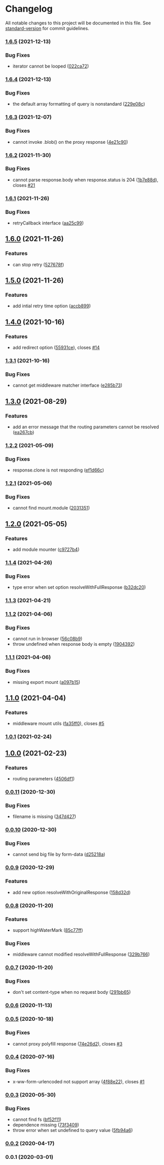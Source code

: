 # Changelog

All notable changes to this project will be documented in this file. See [standard-version](https://github.com/conventional-changelog/standard-version) for commit guidelines.

### [1.6.5](https://www.github.com/keq-request/keq/compare/v1.6.4...v1.6.5) (2021-12-13)


### Bug Fixes

* iterator cannot be looped ([022ca72](https://www.github.com/keq-request/keq/commit/022ca72f88788980207bcb36114138ef292230cd))

### [1.6.4](https://www.github.com/keq-request/keq/compare/v1.6.3...v1.6.4) (2021-12-13)


### Bug Fixes

* the default array formatting of query is nonstandard ([229e08c](https://www.github.com/keq-request/keq/commit/229e08c79881fd332784b7f1c3207c410f985f89))

### [1.6.3](https://www.github.com/keq-request/keq/compare/v1.6.2...v1.6.3) (2021-12-07)


### Bug Fixes

* cannot invoke .blob() on the proxy response ([4e21c90](https://www.github.com/keq-request/keq/commit/4e21c90e47c8e84dfb3637e9aab5c8dd63a6e43f))

### [1.6.2](https://www.github.com/keq-request/keq/compare/v1.6.1...v1.6.2) (2021-11-30)


### Bug Fixes

* cannot parse response.body when response.status is 204 ([1b7e88d](https://www.github.com/keq-request/keq/commit/1b7e88d4112931298649086ca1aaa572a5665422)), closes [#21](https://www.github.com/keq-request/keq/issues/21)

### [1.6.1](https://www.github.com/keq-request/keq/compare/v1.6.0...v1.6.1) (2021-11-26)


### Bug Fixes

* retryCallback interface ([aa25c99](https://www.github.com/keq-request/keq/commit/aa25c992c5fd1bb21882699b6ce9b3c8b038adcc))

## [1.6.0](https://www.github.com/keq-request/keq/compare/v1.5.0...v1.6.0) (2021-11-26)


### Features

* can stop retry ([527678f](https://www.github.com/keq-request/keq/commit/527678f85202a84deb030c0337a92e5f1db7f19a))

## [1.5.0](https://www.github.com/keq-request/keq/compare/v1.4.0...v1.5.0) (2021-11-26)


### Features

* add intial retry time option ([accb899](https://www.github.com/keq-request/keq/commit/accb899dbe3c96d7279e8ea4126554d5e940331f))

## [1.4.0](https://www.github.com/keq-request/keq/compare/v1.3.1...v1.4.0) (2021-10-16)


### Features

* add redirect option ([55931ce](https://www.github.com/keq-request/keq/commit/55931ce10bd02cb07e49240e2d3940297547e850)), closes [#14](https://www.github.com/keq-request/keq/issues/14)

### [1.3.1](https://www.github.com/keq-request/keq/compare/v1.3.0...v1.3.1) (2021-10-16)


### Bug Fixes

* cannot get middleware matcher interface ([e285b73](https://www.github.com/keq-request/keq/commit/e285b7391238194a652e2bdbf0f1a9d8174be83c))

## [1.3.0](https://www.github.com/keq-request/keq/compare/v1.2.2...v1.3.0) (2021-08-29)


### Features

* add an error message that the routing parameters cannot be resolved ([ea267cb](https://www.github.com/keq-request/keq/commit/ea267cbfb6f15306adf730e9ab61fd1ed4cfc3e9))

### [1.2.2](https://www.github.com/keq-request/keq/compare/v1.2.1...v1.2.2) (2021-05-09)


### Bug Fixes

* response.clone is not responding ([ef1d66c](https://www.github.com/keq-request/keq/commit/ef1d66ce1cde8fefc9753be8f46b550785231e31))

### [1.2.1](https://github.com/Val-istar-Guo/keq/compare/v1.2.0...v1.2.1) (2021-05-06)


### Bug Fixes

* cannot find mount.module ([2031351](https://github.com/Val-istar-Guo/keq/commit/203135174904f0e4c23c1988021e5502fb018b07))

## [1.2.0](https://github.com/Val-istar-Guo/keq/compare/v1.1.4...v1.2.0) (2021-05-05)


### Features

* add module mounter ([c9727b4](https://github.com/Val-istar-Guo/keq/commit/c9727b41332f01ed212d6119e7f2fe0b4d524d37))

### [1.1.4](https://github.com/Val-istar-Guo/keq/compare/v1.1.3...v1.1.4) (2021-04-26)


### Bug Fixes

* type error when set option resolveWithFullResponse ([b32dc20](https://github.com/Val-istar-Guo/keq/commit/b32dc20802df7effd5ad619237378f30632ac539))

### [1.1.3](https://github.com/Val-istar-Guo/keq/compare/v1.1.2...v1.1.3) (2021-04-21)

### [1.1.2](https://github.com/Val-istar-Guo/keq/compare/v1.1.1...v1.1.2) (2021-04-06)


### Bug Fixes

* cannot run in browser ([56c08b9](https://github.com/Val-istar-Guo/keq/commit/56c08b9e7b110ea86316d190f1eae11154b79248))
* throw undefined when response body is empty ([1904392](https://github.com/Val-istar-Guo/keq/commit/19043922946dde6165fd45008766e8a2a8c9fd83))

### [1.1.1](https://github.com/Val-istar-Guo/keq/compare/v1.1.0...v1.1.1) (2021-04-06)


### Bug Fixes

* missing export mount ([a097b15](https://github.com/Val-istar-Guo/keq/commit/a097b1539e65f48c1f4e8a1b35cf406560e588ca))

## [1.1.0](https://github.com/Val-istar-Guo/keq/compare/v1.0.1...v1.1.0) (2021-04-04)


### Features

* middleware mount utils ([fa35ff0](https://github.com/Val-istar-Guo/keq/commit/fa35ff0944e63fe313d09f74ef8c4ab4027265b6)), closes [#5](https://github.com/Val-istar-Guo/keq/issues/5)

### [1.0.1](https://github.com/Val-istar-Guo/keq/compare/v1.0.0...v1.0.1) (2021-02-24)

## [1.0.0](https://github.com/Val-istar-Guo/keq/compare/v0.0.11...v1.0.0) (2021-02-23)


### Features

* routing parameters ([4506df1](https://github.com/Val-istar-Guo/keq/commit/4506df1f1f3f8b102e0611b9e073402edd84d711))

### [0.0.11](https://github.com/Val-istar-Guo/keq/compare/v0.0.10...v0.0.11) (2020-12-30)


### Bug Fixes

* filename is missing ([347d427](https://github.com/Val-istar-Guo/keq/commit/347d4274b4ab9db1e3c2221af120e1c5a13b5b72))

### [0.0.10](https://github.com/Val-istar-Guo/keq/compare/v0.0.9...v0.0.10) (2020-12-30)


### Bug Fixes

* cannot send big file by form-data ([d25218a](https://github.com/Val-istar-Guo/keq/commit/d25218a59d5fbaa3d857764b6539ed8056ff3e5a))

### [0.0.9](https://github.com/Val-istar-Guo/keq/compare/v0.0.8...v0.0.9) (2020-12-29)


### Features

* add new option resolveWithOriginalResponse ([158d32d](https://github.com/Val-istar-Guo/keq/commit/158d32d66ed64fc213bb254c8214bd6d0b15b80f))

### [0.0.8](https://github.com/Val-istar-Guo/keq/compare/v0.0.7...v0.0.8) (2020-11-20)


### Features

* support highWaterMark ([85c77ff](https://github.com/Val-istar-Guo/keq/commit/85c77ff0cb74fd90ad0c3e67dbe5d94d7f314863))


### Bug Fixes

* middleware cannot modified resolveWithFullResponse ([329b766](https://github.com/Val-istar-Guo/keq/commit/329b766c79b945185412f7b3fc13d320f7452f00))

### [0.0.7](https://github.com/Val-istar-Guo/keq/compare/v0.0.6...v0.0.7) (2020-11-20)


### Bug Fixes

* don't set content-type when no request body ([291bb65](https://github.com/Val-istar-Guo/keq/commit/291bb65854ba2c70c11c367187c9021962d66ee3))

### [0.0.6](https://github.com/Val-istar-Guo/keq/compare/v0.0.5...v0.0.6) (2020-11-13)

### [0.0.5](https://github.com/Val-istar-Guo/keq/compare/v0.0.4...v0.0.5) (2020-10-18)


### Bug Fixes

* cannot proxy polyfill response ([74e26d2](https://github.com/Val-istar-Guo/keq/commit/74e26d2f039e947ebf94b2472a9fc7db1c49ee43)), closes [#3](https://github.com/Val-istar-Guo/keq/issues/3)

### [0.0.4](https://github.com/Val-istar-Guo/keq/compare/v0.0.3...v0.0.4) (2020-07-16)


### Bug Fixes

* x-ww-form-urlencoded not support array ([4f88e22](https://github.com/Val-istar-Guo/keq/commit/4f88e220b19e8a161020abafff9adfdb951d2bfb)), closes [#1](https://github.com/Val-istar-Guo/keq/issues/1)

### [0.0.3](https://github.com/Val-istar-Guo/keq/compare/v0.0.2...v0.0.3) (2020-05-30)


### Bug Fixes

* cannot find fs ([bf52f11](https://github.com/Val-istar-Guo/keq/commit/bf52f11cb337bce92898eff645f2bd41599a4c24))
* dependence missing ([73f3409](https://github.com/Val-istar-Guo/keq/commit/73f3409922da2a5609a4cd3bcb38624e1c4c1d24))
* throw error when set undefined to query value ([5fb94a6](https://github.com/Val-istar-Guo/keq/commit/5fb94a667b46d01e3547e4d07424028a5bcc4dea))

### [0.0.2](https://github.com/Val-istar-Guo/keq/compare/v0.0.1...v0.0.2) (2020-04-17)

### 0.0.1 (2020-03-01)
